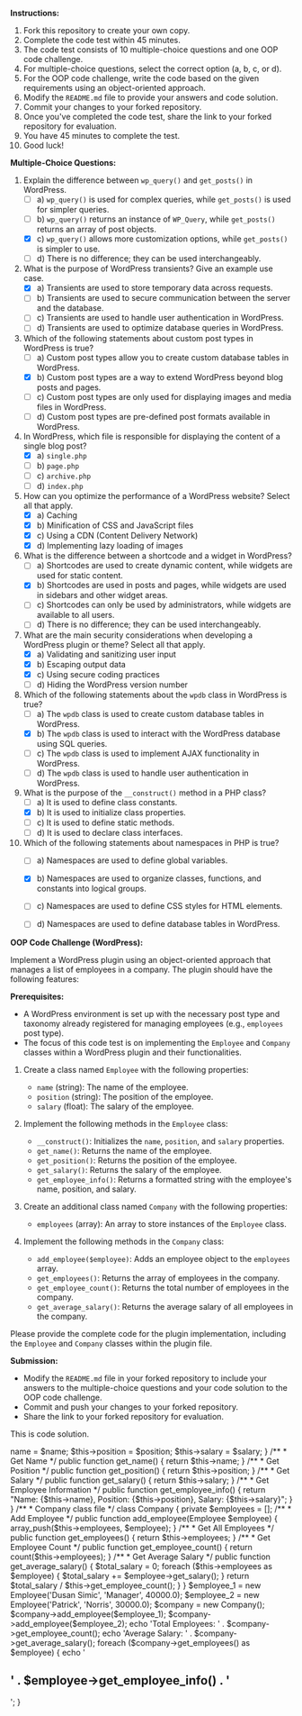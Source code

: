 **Instructions:**
1. Fork this repository to create your own copy.
2. Complete the code test within 45 minutes.
3. The code test consists of 10 multiple-choice questions and one OOP code challenge.
4. For multiple-choice questions, select the correct option (a, b, c, or d).
5. For the OOP code challenge, write the code based on the given requirements using an object-oriented approach.
6. Modify the `README.md` file to provide your answers and code solution.
7. Commit your changes to your forked repository.
8. Once you've completed the code test, share the link to your forked repository for evaluation.
9. You have 45 minutes to complete the test.
10. Good luck!

**Multiple-Choice Questions:**

1. Explain the difference between `wp_query()` and `get_posts()` in WordPress.
   - [ ] a) `wp_query()` is used for complex queries, while `get_posts()` is used for simpler queries.
   - [ ] b) `wp_query()` returns an instance of `WP_Query`, while `get_posts()` returns an array of post objects.
   - [x] c) `wp_query()` allows more customization options, while `get_posts()` is simpler to use.
   - [ ] d) There is no difference; they can be used interchangeably.

2. What is the purpose of WordPress transients? Give an example use case.
   - [x] a) Transients are used to store temporary data across requests.
   - [ ] b) Transients are used to secure communication between the server and the database.
   - [ ] c) Transients are used to handle user authentication in WordPress.
   - [ ] d) Transients are used to optimize database queries in WordPress.

3. Which of the following statements about custom post types in WordPress is true?
   - [ ] a) Custom post types allow you to create custom database tables in WordPress.
   - [x] b) Custom post types are a way to extend WordPress beyond blog posts and pages.
   - [ ] c) Custom post types are only used for displaying images and media files in WordPress.
   - [ ] d) Custom post types are pre-defined post formats available in WordPress.

4. In WordPress, which file is responsible for displaying the content of a single blog post?
   - [x] a) `single.php`
   - [ ] b) `page.php`
   - [ ] c) `archive.php`
   - [ ] d) `index.php`

5. How can you optimize the performance of a WordPress website? Select all that apply.
   - [x] a) Caching
   - [x] b) Minification of CSS and JavaScript files
   - [x] c) Using a CDN (Content Delivery Network)
   - [x] d) Implementing lazy loading of images

6. What is the difference between a shortcode and a widget in WordPress?
   - [ ] a) Shortcodes are used to create dynamic content, while widgets are used for static content.
   - [x] b) Shortcodes are used in posts and pages, while widgets are used in sidebars and other widget areas.
   - [ ] c) Shortcodes can only be used by administrators, while widgets are available to all users.
   - [ ] d) There is no difference; they can be used interchangeably.

7. What are the main security considerations when developing a WordPress plugin or theme? Select all that apply.
   - [x] a) Validating and sanitizing user input
   - [x] b) Escaping output data
   - [x] c) Using secure coding practices
   - [ ] d) Hiding the WordPress version number

8. Which of the following statements about the `wpdb` class in WordPress is true?
   - [ ] a) The `wpdb` class is used to create custom database tables in WordPress.
   - [x] b) The `wpdb` class is used to interact with the WordPress database using SQL queries.
   - [ ] c) The `wpdb` class is used to implement AJAX functionality in WordPress.
   - [ ] d) The `wpdb` class is used to handle user authentication in WordPress.

9. What is the purpose of the `__construct()` method in a PHP class?
   - [ ] a) It is used to define class constants.
   - [x] b) It is used to initialize class properties.
   - [ ] c) It is used to define static methods.
   - [ ] d) It is used to declare class interfaces.

10. Which of the following statements about namespaces in PHP is true?
    - [ ] a) Namespaces are used to define global variables.
    - [x] b) Namespaces are used to organize classes, functions, and constants into logical groups.
    - [ ] c) Namespaces are used to define CSS styles for HTML elements.
    - [ ] d) Namespaces are used to define database tables in WordPress.


**OOP Code Challenge (WordPress):**

Implement a WordPress plugin using an object-oriented approach that manages a list of employees in a company. The plugin should have the following features:

**Prerequisites:**
- A WordPress environment is set up with the necessary post type and taxonomy already registered for managing employees (e.g., `employees` post type).
- The focus of this code test is on implementing the `Employee` and `Company` classes within a WordPress plugin and their functionalities.

1. Create a class named `Employee` with the following properties:
   - `name` (string): The name of the employee.
   - `position` (string): The position of the employee.
   - `salary` (float): The salary of the employee.

2. Implement the following methods in the `Employee` class:
   - `__construct()`: Initializes the `name`, `position`, and `salary` properties.
   - `get_name()`: Returns the name of the employee.
   - `get_position()`: Returns the position of the employee.
   - `get_salary()`: Returns the salary of the employee.
   - `get_employee_info()`: Returns a formatted string with the employee's name, position, and salary.

3. Create an additional class named `Company` with the following properties:
   - `employees` (array): An array to store instances of the `Employee` class.

4. Implement the following methods in the `Company` class:
   - `add_employee($employee)`: Adds an employee object to the `employees` array.
   - `get_employees()`: Returns the array of employees in the company.
   - `get_employee_count()`: Returns the total number of employees in the company.
   - `get_average_salary()`: Returns the average salary of all employees in the company.

Please provide the complete code for the plugin implementation, including the `Employee` and `Company` classes within the plugin file.

**Submission:**
- Modify the `README.md` file in your forked repository to include your answers to the multiple-choice questions and your code solution to the OOP code challenge.
- Commit and push your changes to your forked repository.
- Share the link to your forked repository for evaluation.


This is code solution.
  
<?php

/**
 * Employee class file
 */

class Employee {
    /**
     * 
     */
    private $name;
    private $position;
    private $salary;

    public function __construct($name, $position, $salary) {
        $this->name = $name;
        $this->position = $position;
        $this->salary = $salary;
    }
    /**
     * Get Name
     */
    public function get_name() {
        return $this->name;
    }
    /**
     * Get Position
     */
    public function get_position() {
        return $this->position;
    }
    /**
     * Get Salary
     */
    public function get_salary() {
        return $this->salary;
    }
    /**
     * Get Employee Information
     */
    public function get_employee_info() {
        return "Name: {$this->name}, Position: {$this->position}, Salary: {$this->salary}";
    }
}


/**
 * Company class file
 */

class Company {
    private $employees = [];

    /**
     * Add Employee
     */
    public function add_employee(Employee $employee) {
        array_push($this->employees, $employee);
    }

    /**
     * Get All Employees
     */
    public function get_employees() {
        return $this->employees;
    }

    /**
     * Get Employee Count
     */
    public function get_employee_count() {
        return count($this->employees);
    }

    /**
     * Get Average Salary
     */
    public function get_average_salary() {
        $total_salary = 0;
        foreach ($this->employees as $employee) {
            $total_salary += $employee->get_salary();
        }
        return $total_salary / $this->get_employee_count();
    }
}


$employee_1 = new Employee('Dusan Simic', 'Manager', 40000.0);
$employee_2 = new Employee('Patrick', 'Norris', 30000.0);

$company = new Company();
$company->add_employee($employee_1);
$company->add_employee($employee_2);

echo 'Total Employees: ' . $company->get_employee_count();
echo 'Average Salary: ' . $company->get_average_salary();

foreach ($company->get_employees() as $employee) {
    echo '<h2>' . $employee->get_employee_info() . '</h2>';
}
